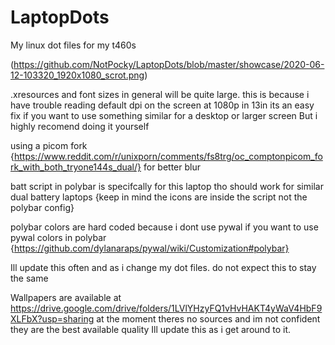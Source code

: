 # LaptopDots
My linux dot files for my t460s

(https://github.com/NotPocky/LaptopDots/blob/master/showcase/2020-06-12-103320_1920x1080_scrot.png)

.xresources and font sizes in general will be quite large. this is because i have trouble reading default dpi on the screen at 1080p in 13in its an easy fix if you want to use something similar for a desktop or larger screen But i highly recomend doing it yourself

using a picom fork {https://www.reddit.com/r/unixporn/comments/fs8trg/oc_comptonpicom_fork_with_both_tryone144s_dual/}
for better blur

batt script in polybar is specifcally for this laptop tho should work for similar dual battery laptops {keep in mind the icons are inside the script not the polybar config}

polybar colors are hard coded because i dont use pywal if you want to use pywal colors in polybar {https://github.com/dylanaraps/pywal/wiki/Customization#polybar}

Ill update this often and as i change my dot files. do not expect this to stay the same

Wallpapers are available at https://drive.google.com/drive/folders/1LVlYHzyFQ1vHvHAKT4yWaV4HbF9XLFbX?usp=sharing at the moment theres no sources and im not confident they are the best available quality Ill update this as i get around to it.
